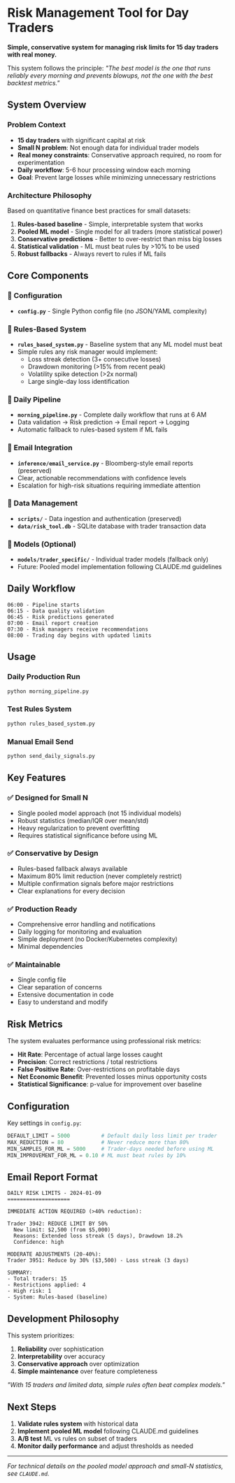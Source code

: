 # Risk Management Tool for Day Traders

**Simple, conservative system for managing risk limits for 15 day traders with real money.**

This system follows the principle: *"The best model is the one that runs reliably every morning and prevents blowups, not the one with the best backtest metrics."*

## System Overview

### Problem Context
- **15 day traders** with significant capital at risk
- **Small N problem**: Not enough data for individual trader models
- **Real money constraints**: Conservative approach required, no room for experimentation
- **Daily workflow**: 5-6 hour processing window each morning
- **Goal**: Prevent large losses while minimizing unnecessary restrictions

### Architecture Philosophy
Based on quantitative finance best practices for small datasets:

1. **Rules-based baseline** - Simple, interpretable system that works
2. **Pooled ML model** - Single model for all traders (more statistical power)
3. **Conservative predictions** - Better to over-restrict than miss big losses
4. **Statistical validation** - ML must beat rules by >10% to be used
5. **Robust fallbacks** - Always revert to rules if ML fails

## Core Components

### 📁 Configuration
- **`config.py`** - Single Python config file (no JSON/YAML complexity)

### 🔧 Rules-Based System
- **`rules_based_system.py`** - Baseline system that any ML model must beat
- Simple rules any risk manager would implement:
  - Loss streak detection (3+ consecutive losses)
  - Drawdown monitoring (>15% from recent peak)
  - Volatility spike detection (>2x normal)
  - Large single-day loss identification

### 🚀 Daily Pipeline
- **`morning_pipeline.py`** - Complete daily workflow that runs at 6 AM
- Data validation → Risk prediction → Email report → Logging
- Automatic fallback to rules-based system if ML fails

### 📧 Email Integration
- **`inference/email_service.py`** - Bloomberg-style email reports (preserved)
- Clear, actionable recommendations with confidence levels
- Escalation for high-risk situations requiring immediate attention

### 💾 Data Management
- **`scripts/`** - Data ingestion and authentication (preserved)
- **`data/risk_tool.db`** - SQLite database with trader transaction data

### 🤖 Models (Optional)
- **`models/trader_specific/`** - Individual trader models (fallback only)
- Future: Pooled model implementation following CLAUDE.md guidelines

## Daily Workflow

```
06:00 - Pipeline starts
06:15 - Data quality validation
06:45 - Risk predictions generated
07:00 - Email report creation
07:30 - Risk managers receive recommendations
08:00 - Trading day begins with updated limits
```

## Usage

### Daily Production Run
```bash
python morning_pipeline.py
```

### Test Rules System
```bash
python rules_based_system.py
```

### Manual Email Send
```bash
python send_daily_signals.py
```

## Key Features

### ✅ **Designed for Small N**
- Single pooled model approach (not 15 individual models)
- Robust statistics (median/IQR over mean/std)
- Heavy regularization to prevent overfitting
- Requires statistical significance before using ML

### ✅ **Conservative by Design**
- Rules-based fallback always available
- Maximum 80% limit reduction (never completely restrict)
- Multiple confirmation signals before major restrictions
- Clear explanations for every decision

### ✅ **Production Ready**
- Comprehensive error handling and notifications
- Daily logging for monitoring and evaluation
- Simple deployment (no Docker/Kubernetes complexity)
- Minimal dependencies

### ✅ **Maintainable**
- Single config file
- Clear separation of concerns
- Extensive documentation in code
- Easy to understand and modify

## Risk Metrics

The system evaluates performance using professional risk metrics:

- **Hit Rate**: Percentage of actual large losses caught
- **Precision**: Correct restrictions / total restrictions
- **False Positive Rate**: Over-restrictions on profitable days
- **Net Economic Benefit**: Prevented losses minus opportunity costs
- **Statistical Significance**: p-value for improvement over baseline

## Configuration

Key settings in `config.py`:

```python
DEFAULT_LIMIT = 5000          # Default daily loss limit per trader
MAX_REDUCTION = 80            # Never reduce more than 80%
MIN_SAMPLES_FOR_ML = 5000     # Trader-days needed before using ML
MIN_IMPROVEMENT_FOR_ML = 0.10 # ML must beat rules by 10%
```

## Email Report Format

```
DAILY RISK LIMITS - 2024-01-09
====================

IMMEDIATE ACTION REQUIRED (>40% reduction):

Trader 3942: REDUCE LIMIT BY 50%
  New limit: $2,500 (from $5,000)
  Reasons: Extended loss streak (5 days), Drawdown 18.2%
  Confidence: high

MODERATE ADJUSTMENTS (20-40%):
Trader 3951: Reduce by 30% ($3,500) - Loss streak (3 days)

SUMMARY:
- Total traders: 15
- Restrictions applied: 4
- High risk: 1
- System: Rules-based (baseline)
```

## Development Philosophy

This system prioritizes:

1. **Reliability** over sophistication
2. **Interpretability** over accuracy
3. **Conservative approach** over optimization
4. **Simple maintenance** over feature completeness

*"With 15 traders and limited data, simple rules often beat complex models."*

## Next Steps

1. **Validate rules system** with historical data
2. **Implement pooled ML model** following CLAUDE.md guidelines
3. **A/B test** ML vs rules on subset of traders
4. **Monitor daily performance** and adjust thresholds as needed

---

*For technical details on the pooled model approach and small-N statistics, see `CLAUDE.md`.*
